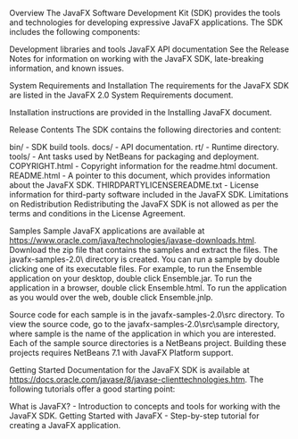 Overview
The JavaFX Software Development Kit (SDK) provides the tools and technologies for developing expressive JavaFX applications. The SDK includes the following components:

Development libraries and tools
JavaFX API documentation
See the Release Notes for information on working with the JavaFX SDK, late-breaking information, and known issues.

System Requirements and Installation
The requirements for the JavaFX SDK are listed in the JavaFX 2.0 System Requirements document.

Installation instructions are provided in the Installing JavaFX document.

Release Contents
The SDK contains the following directories and content:

bin/ - SDK build tools.
docs/ - API documentation.
rt/ - Runtime directory.
tools/ - Ant tasks used by NetBeans for packaging and deployment.
COPYRIGHT.html - Copyright information for the readme.html document.
README.html - A pointer to this document, which provides information about the JavaFX SDK.
THIRDPARTYLICENSEREADME.txt - License information for third-party software included in the JavaFX SDK.
Limitations on Redistribution
Redistributing the JavaFX SDK is not allowed as per the terms and conditions in the License Agreement.

Samples
Sample JavaFX applications are available at https://www.oracle.com/java/technologies/javase-downloads.html. Download the zip file that contains the samples and extract the files. The javafx-samples-2.0\ directory is created. You can run a sample by double clicking one of its executable files. For example, to run the Ensemble application on your desktop, double click Ensemble.jar. To run the application in a browser, double click Ensemble.html. To run the application as you would over the web, double click Ensemble.jnlp.

Source code for each sample is in the javafx-samples-2.0\src directory. To view the source code, go to the javafx-samples-2.0\src\sample directory, where sample is the name of the application in which you are interested. Each of the sample source directories is a NetBeans project. Building these projects requires NetBeans 7.1 with JavaFX Platform support.

Getting Started
Documentation for the JavaFX SDK is available at https://docs.oracle.com/javase/8/javase-clienttechnologies.htm. The following tutorials offer a good starting point:

What is JavaFX? - Introduction to concepts and tools for working with the JavaFX SDK.
Getting Started with JavaFX - Step-by-step tutorial for creating a JavaFX application.
